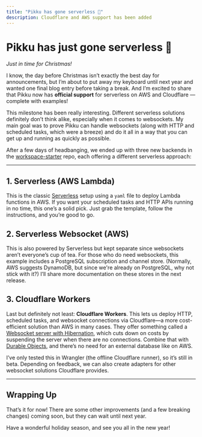 ```yaml
---
title: "Pikku has gone serverless 🚀"  
description: Cloudflare and AWS support has been added
---
```


# Pikku has just gone serverless 🚀

_Just in time for Christmas!_

I know, the day before Christmas isn’t exactly the best day for announcements, but I’m about to put away my keyboard until next year and wanted one final blog entry before taking a break. And I’m excited to share that Pikku now has **official support** for serverless on AWS and Cloudflare — complete with examples!

This milestone has been really interesting. Different serverless solutions definitely don’t think alike, especially when it comes to websockets. My main goal was to prove Pikku can handle websockets (along with HTTP and scheduled tasks, which were a breeze) and do it all in a way that you can get up and running as quickly as possible.

After a few days of headbanging, we ended up with three new backends in the [workspace-starter](https://github.com/pikku/workspace-starter) repo, each offering a different serverless approach:

---

## 1. Serverless (AWS Lambda)

This is the classic [Serverless](https://www.serverless.com/) setup using a `yaml` file to deploy Lambda functions in AWS. If you want your scheduled tasks and HTTP APIs running in no time, this one’s a solid pick. Just grab the template, follow the instructions, and you’re good to go.

## 2. Serverless Websocket (AWS)

This is also powered by Serverless but kept separate since websockets aren’t everyone’s cup of tea. For those who do need websockets, this example includes a PostgreSQL subscription and channel store. (Normally, AWS suggests DynamoDB, but since we're already on PostgreSQL, why not stick with it?) I’ll share more documentation on these stores in the next release.

## 3. Cloudflare Workers

Last but definitely not least: **Cloudflare Workers**. This lets us deploy HTTP, scheduled tasks, and websocket connections via Cloudflare—a more cost-efficient solution than AWS in many cases. They offer something called a [Websocket server with Hibernation](https://developers.cloudflare.com/durable-objects/examples/websocket-hibernation-server/), which cuts down on costs by suspending the server when there are no connections. Combine that with [Durable Objects](https://developers.cloudflare.com/durable-objects/examples/durable-object-in-memory-state/), and there’s no need for an external database like on AWS.

I’ve only tested this in Wrangler (the offline Cloudflare runner), so it’s still in beta. Depending on feedback, we can also create adapters for other websocket solutions Cloudflare provides.

---

## Wrapping Up

That’s it for now! There are some other improvements (and a few breaking changes) coming soon, but they can wait until next year. 

Have a wonderful holiday season, and see you all in the new year!  